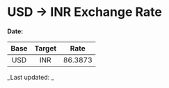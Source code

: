 # USD → INR Exchange Rate

**Date:** 

| Base | Target | Rate  |
|:----:|:------:|:-----:|
| USD  | INR    | 86.3873 |

_Last updated: _